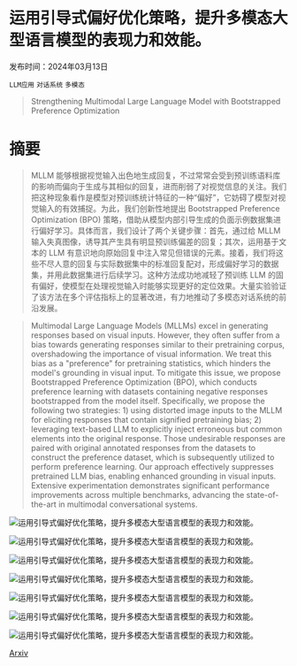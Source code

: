 # 运用引导式偏好优化策略，提升多模态大型语言模型的表现力和效能。

发布时间：2024年03月13日

`LLM应用` `对话系统` `多模态`

> Strengthening Multimodal Large Language Model with Bootstrapped Preference Optimization

# 摘要

> MLLM 能够根据视觉输入出色地生成回复，不过常常会受到预训练语料库的影响而偏向于生成与其相似的回复，进而削弱了对视觉信息的关注。我们把这种现象看作是模型对预训练统计特征的一种“偏好”，它妨碍了模型对视觉输入的有效捕捉。为此，我们创新性地提出 Bootstrapped Preference Optimization (BPO) 策略，借助从模型内部引导生成的负面示例数据集进行偏好学习。具体而言，我们设计了两个关键步骤：首先，通过给 MLLM 输入失真图像，诱导其产生具有明显预训练偏差的回复；其次，运用基于文本的 LLM 有意识地向原始回复中注入常见但错误的元素。接着，我们将这些不尽人意的回复与实际数据集中的标准回复配对，形成偏好学习的数据集，并用此数据集进行后续学习。这种方法成功地减轻了预训练 LLM 的固有偏好，使模型在处理视觉输入时能够实现更好的定位效果。大量实验验证了该方法在多个评估指标上的显著改进，有力地推动了多模态对话系统的前沿发展。

> Multimodal Large Language Models (MLLMs) excel in generating responses based on visual inputs. However, they often suffer from a bias towards generating responses similar to their pretraining corpus, overshadowing the importance of visual information. We treat this bias as a "preference" for pretraining statistics, which hinders the model's grounding in visual input. To mitigate this issue, we propose Bootstrapped Preference Optimization (BPO), which conducts preference learning with datasets containing negative responses bootstrapped from the model itself. Specifically, we propose the following two strategies: 1) using distorted image inputs to the MLLM for eliciting responses that contain signified pretraining bias; 2) leveraging text-based LLM to explicitly inject erroneous but common elements into the original response. Those undesirable responses are paired with original annotated responses from the datasets to construct the preference dataset, which is subsequently utilized to perform preference learning. Our approach effectively suppresses pretrained LLM bias, enabling enhanced grounding in visual inputs. Extensive experimentation demonstrates significant performance improvements across multiple benchmarks, advancing the state-of-the-art in multimodal conversational systems.

![运用引导式偏好优化策略，提升多模态大型语言模型的表现力和效能。](../../../paper_images/2403.08730/x1.png)

![运用引导式偏好优化策略，提升多模态大型语言模型的表现力和效能。](../../../paper_images/2403.08730/x2.png)

![运用引导式偏好优化策略，提升多模态大型语言模型的表现力和效能。](../../../paper_images/2403.08730/x3.png)

![运用引导式偏好优化策略，提升多模态大型语言模型的表现力和效能。](../../../paper_images/2403.08730/x4.png)

![运用引导式偏好优化策略，提升多模态大型语言模型的表现力和效能。](../../../paper_images/2403.08730/x5.png)

![运用引导式偏好优化策略，提升多模态大型语言模型的表现力和效能。](../../../paper_images/2403.08730/curves.jpg)

![运用引导式偏好优化策略，提升多模态大型语言模型的表现力和效能。](../../../paper_images/2403.08730/sizes.jpg)

[Arxiv](https://arxiv.org/abs/2403.08730)